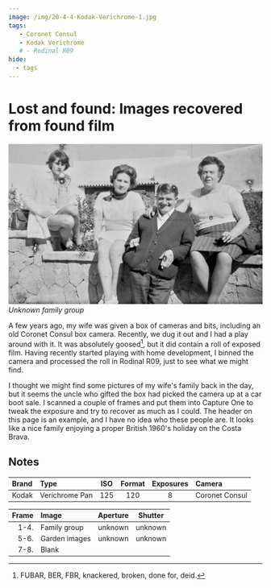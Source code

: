 ```yaml
---
image: /img/20-4-4-Kodak-Verichrome-1.jpg
tags:
   - Coronet Consul
   - Kodak Verichrome 
   # - Rodinal R09
hide:
  - tags
---
```

# Lost and found: Images recovered from found film

![](/img/20-4-4-Kodak-Verichrome-1.jpg)
*Unknown family group*

A few years ago, my wife was given a box of cameras and bits, including an old Coronet Consul box camera. Recently, we dug it out and I had a play around with it. It was absolutely goosed[^fubar], but it did contain a roll of exposed film. Having recently started playing with home development, I binned the camera and processed the roll in Rodinal R09, just to see what we might find. 

I thought we might find some pictures of my wife's family back in the day, but it seems the uncle who gifted the box had picked the camera up at a car boot sale. I scanned a couple of frames and put them into Capture One to tweak the exposure and try to recover as much as I could. The header on this page is an example, and I have no idea who these people are. It looks like a nice family enjoying a proper British 1960's holiday on the Costa Brava.

[^fubar]: FUBAR, BER, FBR, knackered, broken, done for, deid.


## Notes

Brand|Type|ISO|Format|Exposures|Camera
:----|:---|:-:|:----:|:-------:|:-----
Kodak|Verichrome Pan|125|120|8|Coronet Consul

Frame|Image|Aperture|Shutter
--:|:----|:---:|:----:
1-4.|Family group|unknown|unknown
5-6.|Garden images|unknown|unknown
7-8.|Blank||
